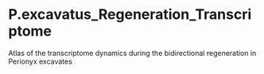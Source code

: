 # P.excavatus_Regeneration_Transcriptome
Atlas of the transcriptome dynamics during the bidirectional regeneration in Perionyx excavates

